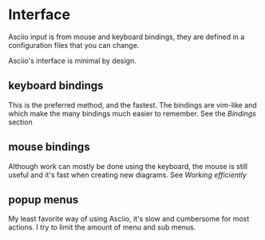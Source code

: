 # Interface

Asciio input is from mouse and keyboard bindings, they are defined in a configuration files that you can change. 

Asciio's interface is minimal by design.

## keyboard bindings

This is the preferred method, and the fastest. The bindings are vim-like and which make the many bindings much easier to remember. See the *Bindings* section

## mouse bindings

Although work can mostly be done using the keyboard, the mouse is still useful and it's fast when creating new diagrams. See *Working efficiently*

## popup menus

My least favorite way of using Asciio, it's slow and cumbersome for most actions. I try to limit the amount of menu and sub menus.


